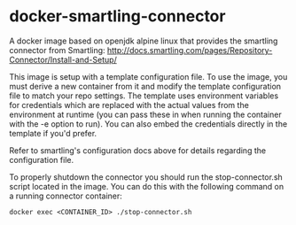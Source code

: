 # docker-smartling-connector
A docker image based on openjdk alpine linux that provides the smartling
connector from Smartling:
http://docs.smartling.com/pages/Repository-Connector/Install-and-Setup/

This image is setup with a template configuration file. To use the
image, you must derive a new container from it and modify the template
configuration file to match your repo settings. The template uses
environment variables for credentials which are replaced with the actual
values from the environment at runtime (you can pass these in when
running the container with the -e option to run). You can also embed the
credentials directly in the template if you'd prefer.

Refer to smartling's configuration docs above for details regarding the
configuration file.

To properly shutdown the connector you should run the stop-connector.sh
script located in the image. You can do this with the following command
on a running connector container:

  `docker exec <CONTAINER_ID> ./stop-connector.sh`
